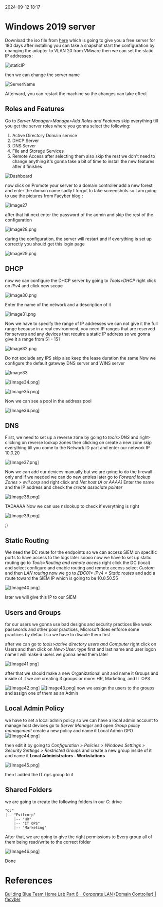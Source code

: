 2024-09-12 18:17



# Windows 2019 server 

Download the iso file from [here](https://www.microsoft.com/en-us/evalcenter/evaluate-windows-server-2019) which is going to give you a free server for 180 days after installing you can take a snapshot 
start the configuration by changing the adapter to VLAN 20 from VMware then we can set the static IP addresses :

![staticIP](/Attachment/Image24.png)

then we can change the server name 

![ServerName](/Attachment/Image25.png)

Afterward, you can restart the machine so the changes can take effect

## Roles and Features 

Go to _Server Manager>Manage>Add Roles and Features_ skip everything till you get the server roles where you gonna select the following:
1. Active Directory Domain service 
2. DHCP Server
3. DNS Server
4. File and Storage Services 
5. Remote Access 
after selecting them also skip the rest we don't need to change anything it's gonna take a bit of time to install the new features after it finishes 

![Dashboard](/Attachment/Image26.png)

now click on Promote your server to a domain controller 
add a new forest and enter the domain name sadly I forgot to take screenshots so I am going to use the pictures from Facyber blog :

![Image27](/Attachment/Image27.png)


after that hit next enter the password of the admin and skip the rest of the configuration 

![Image28.png](/Attachment/Image28.png)

during the configuration, the server will restart and if everything is set up correctly you should get this login page 

![Image29.png](/Attachment/Image29.png)

## DHCP

now we can configure the DHCP server by going to _Tools>DHCP_ right click on _IPv4_ and click new scope 

![Image30.png](/Attachment/Image30.png)

Enter the name of the network and a description of it 

![Image31.png](/Attachment/Image31.png)

Now we have to specify the range of IP addresses we can not give it the full range because in a real environment, you need IP ranges that are reserved for servers and any devices that require a static IP address so we gonna give it a range from 51 - 151

![Image32.png](/Attachment/Image32.png)

Do not exclude any IPS skip also keep the lease duration the same 
Now we configure the default gateway DNS server and WINS server

![Image33](/Attachment/Image33.png)

![[Image34.png]](/Attachment/Image34.png)

![[Image35.png]](/Attachment/Image35.png)

Now we can see a pool in the address pool

![[Image36.png]](/Attachment/Image36.png)

## DNS 

First, we need to set up a reverse zone by going to _tools>DNS_ and right-clicking on reverse lookup zones then clicking on create a new zone skip everything till you come to the Network ID part and enter our network IP 10.0.20

![[Image37.png]](/Attachment/Image37.png)

Now we can add our devices manually but we are going to do the firewall only and if we needed we can do new entries later go to _Forward lookup Zones > evil.corp_ and right click and _Net host (A or AAAA)_
Enter the name and the IP address and check the _create associate pointer_ 

![[Image38.png]](/Attachment/Image38.png)

TADAAAA Now we can use nslookup to check if everything is right  

![[Image39.png]](/Attachment/Image39.png)

;)

## Static Routing 

We need the DC route for the endpoints so we can access SIEM on specific ports to have access to the logs later soooo now we have to set up static routing go to _Tools>Routing and remote access_ right click the DC (local) and select configure and enable routing and remote access select _Custom_ and then _LAN routing_
now we go to _EDC01> IPv4 > Static routes_ and add a route toward the SIEM IP which is going to be 10.0.50.55 

![[Image40.png]](/Attachment/Image40.png)

later we will give this IP to our SIEM 

## Users and Groups

for our users we gonna use bad designs and security practices like weak passwords and other poor practices, Microsoft does enforce some practices by default so we have to disable them  first 

after we can go to _tools>active directory users and Computer_ right click on Users and then click on _New>User_. type first and last name and user logon name I will make 6 users we gonna need them later 

![[Image41.png]](/Attachment/Image41.png)

after that we should make a new Organizational unit and name it Groups and inside of it we are creating 3 groups or more: HR, Marketing, and IT OPS 

![[Image42.png]](/Attachment/Image42.png)
![[Image43.png]](/Attachment/Image43.png)
now we assign the users to the groups and assign one of them as an Admin 

## Local Admin Policy

we have to set a local admin policy so we can have a local admin account to manage host devices 
go to _Server Manager_ and open _Group policy management_ create a new policy and name it Local Admin GPO
![[Image44.png]](/Attachment/Image44.png)

then edit it by going to _Configuration > Policies > Windows Settings > Security Settings > Restricted Groups_ and create a new group inside of it and name it **Local Administrators - Workstations**

![[Image45.png]](/Attachment/Image45.png)

then I added the IT ops group to it 

## Shared Folders

we are going to create the following folders in our C: drive  
```
"C:"
|-- "Evilcorp"
    |-- "HR"
    |-- "IT OPS"
    |-- "Marketing"
```

After that, we are going to give the right permissions to Every group all of them being read/write to the correct folder 

![[Image46.png]](/Attachment/Image46.png)

Done
# References 

[Building Blue Team Home Lab Part 6 - Corporate LAN (Domain Controller) | facyber](https://facyber.me/posts/blue-team-lab-guide-part-6/)
